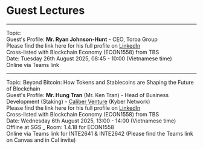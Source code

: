 # Guest Lectures
---
Topic: \
Guest's Profile: **Mr. Ryan Johnson-Hunt** - CEO, Toroa Group\
Please find the link here for his full profile on [LinkedIn](https://www.linkedin.com/in/ryanjohnsonhunt/)\
Cross-listed with Blockchain Economy (ECON1558) from TBS\
Date: Tuesday 26th August 2025, 08:45 - 10:00 (Vietnamese time)\
Online via Teams link

---
Topic: Beyond Bitcoin: How Tokens and Stablecoins are Shaping the Future of Blockchain\
Guest's Profile: **Mr. Hung Tran** (Mr. Ken Tran) - Head of Business Development (Staking) - [Caliber Venture](https://caliber.build/) (Kyber Network) \
Please find the link here for his full profile on [LinkedIn](https://www.linkedin.com/in/hunghtran)\
Cross-listed with Blockchain Economy (ECON1558) from TBS\
Date: Wednesday 6th August 2025, 13:00 - 14:00 (Vietnamese time)\
Offline at SGS _ Room: 1.4.18 for ECON1558 \
Online via Teams link for INTE2641 & INTE2642 (Please find the Teams link on Canvas and in Cal invite)
